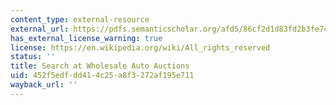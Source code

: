 ```yaml
---
content_type: external-resource
external_url: https://pdfs.semanticscholar.org/afd5/86cf2d1d83fd2b3fe74a1140018e78996810.pdf
has_external_license_warning: true
license: https://en.wikipedia.org/wiki/All_rights_reserved
status: ''
title: Search at Wholesale Auto Auctions
uid: 452f5edf-dd41-4c25-a8f3-272af195e711
wayback_url: ''
---
```

